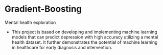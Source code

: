 # Gradient-Boosting
Mental health exploration
 - This project is based on developing and implementing machine learning models that can predict depression with high accuracy utilizing a mental health dataset. It further demonstrates the potential of machine learning in healthcare for early diagnosis and intervention.

